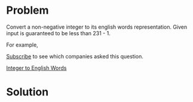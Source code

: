
# Problem

Convert a non-negative integer to its english words representation. Given
input is guaranteed to be less than 231 - 1.

For example,

[Subscribe](/subscribe/) to see which companies asked this question.



[Integer to English Words](https://leetcode.com/problems/integer-to-english-words)

# Solution



